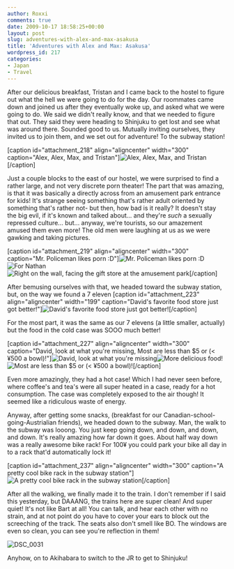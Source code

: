 ```yaml
---
author: Roxxi
comments: true
date: 2009-10-17 18:58:25+00:00
layout: post
slug: adventures-with-alex-and-max-asakusa
title: 'Adventures with Alex and Max: Asakusa'
wordpress_id: 217
categories:
- Japan
- Travel
---
```


After our delicious breakfast, Tristan and I came back to the hostel to figure out what the hell we were going to do for the day.  Our roommates came down and joined us after they eventually woke up, and asked what we were going to do.  We said we didn't really know, and that we needed to figure that out. They said they were heading to Shinjuku to get lost and see what was around there.  Sounded good to us. Mutually inviting ourselves, they invited us to join them, and we set out for adventure! To the subway station!

[caption id="attachment_218" align="aligncenter" width="300" caption="Alex, Alex, Max, and Tristan"]![Alex, Alex, Max, and Tristan](http://www.kaynne.com/blog/wp-content/uploads/2009/10/A_132-300x199.jpg)[/caption]

Just a couple blocks to the east of our hostel, we were surprised to find a rather large, and not very discrete porn theater! The part that was amazing, is that it was basically a directly across from an amusement park entrance for kids! It's strange seeing something that's rather adult oriented by something that's rather not- but then, how bad is it really? It doesn't stay the big evil, if it's known and talked about... and they're *such* a sexually repressed culture... but... anyway, we're tourists, so our amazement amused them even more! The old men were laughing at us as we were gawking and taking pictures.

[caption id="attachment_219" align="aligncenter" width="300" caption="Mr. Policeman likes porn :D"]![Mr. Policeman likes porn :D](http://www.kaynne.com/blog/wp-content/uploads/2009/10/A_052-300x199.jpg)![For Nathan](http://www.kaynne.com/blog/wp-content/uploads/2009/10/A_053-300x199.jpg)![Right on the wall, facing the gift store at the amusement park](http://www.kaynne.com/blog/wp-content/uploads/2009/10/A_054-199x300.jpg)[/caption]

After bemusing ourselves with that, we headed toward the subway station, but, on the way we found a 7 eleven
[caption id="attachment_223" align="aligncenter" width="199" caption="David\'s favorite food store just got better!"]![David's favorite food store just got better!](http://www.kaynne.com/blog/wp-content/uploads/2009/10/A_058-199x300.jpg)[/caption] 

For the most part, it was the same as our 7 elevens (a little smaller, actually) but the food in the cold case was SOOO much better!

[caption id="attachment_227" align="aligncenter" width="300" caption="David, look at what you\'re missing, Most are less than $5 or (< ¥500 a bowl)!"]![David, look at what you're missing](http://www.kaynne.com/blog/wp-content/uploads/2009/10/A_061-300x199.jpg)![More delicious food!](http://www.kaynne.com/blog/wp-content/uploads/2009/10/A_059-300x199.jpg)![Most are less than $5 or (< ¥500 a bowl)!](http://www.kaynne.com/blog/wp-content/uploads/2009/10/A_060-300x199.jpg)[/caption]

Even more amazingly, they had a hot case! Which I had never seen before, where coffee's and tea's were all super heated in a case, ready for a hot consumption. The case was completely exposed to the air though! It seemed like a ridiculous waste of energy.

Anyway, after getting some snacks, (breakfast for our Canadian-school-going-Austrialian friends), we headed down to the subway. Man, the walk to the subway was looong. You just keep going down, and down, and down, and down. It's really amazing how far down it goes.  About half way down was a really awesome bike rack! For 100¥ you could park your bike all day in to a rack that'd automatically lock it!

[caption id="attachment_237" align="aligncenter" width="300" caption="A pretty cool bike rack in the subway station"]![A pretty cool bike rack in the subway station](http://www.kaynne.com/blog/wp-content/uploads/2009/10/A_008-300x225.jpg)[/caption]

After all the walking, we finally made it to the train. I don't remember if I said this yesterday, but DAAANG, the trains here are super clean! And super quiet! It's not like Bart at all! You can talk, and hear each other with no strain, and at not point do you have to cover your ears to block out the screeching of the track.  The seats also don't smell like BO.  The windows are even so clean, you can see you're reflection in them!

![DSC_0031](http://www.kaynne.com/blog/wp-content/uploads/2009/10/A_077-300x199.jpg)

Anyhow, on to Akihabara to switch to the JR to get to Shinjuku!






